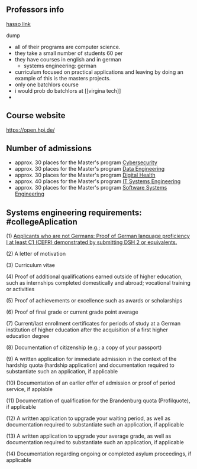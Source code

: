 
## Professors info 
[hasso link](https://hpi.de/en/research/research-groups/system-analysis-and-modeling.html)




dump
- all of their programs are computer science.
- they take a small number of students 60 per 
- they have courses in english and in german
	-  systems engineering: german
- curriculum focused on practical applications and leaving by doing an example of this is the masters projects.
- only one batchlors course 
- i would prob do batchlors at [[virgina tech]]
- 



## Course website 
https://open.hpi.de/



## Number of admissions 

- approx. 30 places for the Master's program [Cybersecurity](https://hpi.de/en/studies/before-your-studies/degree-programs/master/cybersecurity.html)
- approx. 30 places for the Master's program [Data Engineering](https://hpi.de/en/studies/before-your-studies/degree-programs/master/data-engineering.html "Opens internal link in current window")
- approx. 30 places for the Master's program [Digital Health](https://hpi.de/en/studies/before-your-studies/degree-programs/master/master-digital-health.html "Opens internal link in current window")
- approx. 40 places for the Master's program [IT Systems Engineering](https://hpi.de/en/studies/before-your-studies/degree-programs/master/it-systems-engineering.html "Opens internal link in current window")
- approx. 30 places for the Master's program [Software Systems Engineering](https://hpi.de/en/studies/before-your-studies/degree-programs/master/software-systems-engineering.html "Opens internal link in current window")



## Systems engineering requirements: #collegeAplication 

(1) [Applicants who are not Germans: Proof of German language proficiency I at least C1 (CEFR) demonstrated by submitting DSH 2 or equivalents.](https://www.uni-potsdam.de/en/studium/application-enrollment/before-application-enrollment/language-skills)

(2) A letter of motivation

(3) Curriculum vitae

(4) Proof of additional qualifications earned outside of higher education, such as internships completed domestically and abroad; vocational training or activities

(5) Proof of achievements or excellence such as awards or scholarships

(6) Proof of final grade or current grade point average

(7) Current/last enrollment certificates for periods of study at a German institution of higher education after the acquisition of a first higher education degree

(8) Documentation of citizenship (e.g.; a copy of your passport)

(9) A written application for immediate admission in the context of the hardship quota (hardship application) and documentation required to substantiate such an application, if applicable

(10) Documentation of an earlier offer of admission or proof of period service, if applable

(11) Documentation of qualification for the Brandenburg quota (Profilquote), if applicable

(12) A written application to upgrade your waiting period, as well as documentation required to substantiate such an application, if applicable

(13) A written application to upgrade your average grade, as well as documentation required to substantiate such an application, if applicable

(14) Documentation regarding ongoing or completed asylum proceedings, if applicable
